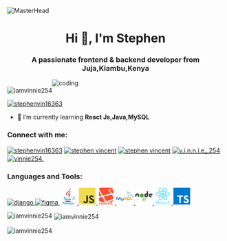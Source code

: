 ![MasterHead](https://cdn.vectorstock.com/i/500p/39/11/programming-and-software-development-web-page-vector-30433911.jpg)
 <h1 align="center">Hi 👋, I'm Stephen</h1>
<h3 align="center">A passionate frontend & backend developer from Juja,Kiambu,Kenya</h3>
<img align="right" alt="coding" width="400" src="https://cdn.dribbble.com/users/730703/screenshots/6581243/avento.gif">

<p align="left"> <img src="https://komarev.com/ghpvc/?username=iamvinnie254&label=Profile%20views&color=0e75b6&style=flat" alt="iamvinnie254" /> </p>

<p align="left"> <a href="https://twitter.com/stephenvin16363" target="blank"><img src="https://img.shields.io/twitter/follow/stephenvin16363?logo=twitter&style=for-the-badge" alt="stephenvin16363" /></a> </p>

- 🌱 I’m currently learning **React Js,Java,MySQL**

<h3 align="left">Connect with me:</h3>
<p align="left">
<a href="https://twitter.com/stephenvin16363" target="blank"><img align="center" src="https://raw.githubusercontent.com/rahuldkjain/github-profile-readme-generator/master/src/images/icons/Social/twitter.svg" alt="stephenvin16363" height="30" width="40" /></a>
<a href="https://linkedin.com/in/stephen vincent" target="blank"><img align="center" src="https://raw.githubusercontent.com/rahuldkjain/github-profile-readme-generator/master/src/images/icons/Social/linked-in-alt.svg" alt="stephen vincent" height="30" width="40" /></a>
<a href="https://fb.com/stephen vincent" target="blank"><img align="center" src="https://raw.githubusercontent.com/rahuldkjain/github-profile-readme-generator/master/src/images/icons/Social/facebook.svg" alt="stephen vincent" height="30" width="40" /></a>
<a href="https://instagram.com/v.i.n.n.i.e_.254" target="blank"><img align="center" src="https://raw.githubusercontent.com/rahuldkjain/github-profile-readme-generator/master/src/images/icons/Social/instagram.svg" alt="v.i.n.n.i.e_.254" height="30" width="40" /></a>
<a href="https://www.youtube.com/c/vinnie254." target="blank"><img align="center" src="https://raw.githubusercontent.com/rahuldkjain/github-profile-readme-generator/master/src/images/icons/Social/youtube.svg" alt="vinnie254." height="30" width="40" /></a>
</p>

<h3 align="left">Languages and Tools:</h3>
<p align="left"> <a href="https://www.djangoproject.com/" target="_blank" rel="noreferrer"> <img src="https://cdn.worldvectorlogo.com/logos/django.svg" alt="django" width="40" height="40"/> </a> <a href="https://www.figma.com/" target="_blank" rel="noreferrer"> <img src="https://www.vectorlogo.zone/logos/figma/figma-icon.svg" alt="figma" width="40" height="40"/> </a> <a href="https://www.java.com" target="_blank" rel="noreferrer"> <img src="https://raw.githubusercontent.com/devicons/devicon/master/icons/java/java-original.svg" alt="java" width="40" height="40"/> </a> <a href="https://developer.mozilla.org/en-US/docs/Web/JavaScript" target="_blank" rel="noreferrer"> <img src="https://raw.githubusercontent.com/devicons/devicon/master/icons/javascript/javascript-original.svg" alt="javascript" width="40" height="40"/> </a> <a href="https://laravel.com/" target="_blank" rel="noreferrer"> <img src="https://raw.githubusercontent.com/devicons/devicon/master/icons/laravel/laravel-plain-wordmark.svg" alt="laravel" width="40" height="40"/> </a> <a href="https://www.mysql.com/" target="_blank" rel="noreferrer"> <img src="https://raw.githubusercontent.com/devicons/devicon/master/icons/mysql/mysql-original-wordmark.svg" alt="mysql" width="40" height="40"/> </a> <a href="https://nodejs.org" target="_blank" rel="noreferrer"> <img src="https://raw.githubusercontent.com/devicons/devicon/master/icons/nodejs/nodejs-original-wordmark.svg" alt="nodejs" width="40" height="40"/> </a> <a href="https://reactjs.org/" target="_blank" rel="noreferrer"> <img src="https://raw.githubusercontent.com/devicons/devicon/master/icons/react/react-original-wordmark.svg" alt="react" width="40" height="40"/> </a> <a href="https://www.typescriptlang.org/" target="_blank" rel="noreferrer"> <img src="https://raw.githubusercontent.com/devicons/devicon/master/icons/typescript/typescript-original.svg" alt="typescript" width="40" height="40"/> </a> </p>

<p><img align="left" src="https://github-readme-stats.vercel.app/api/top-langs?username=iamvinnie254&show_icons=true&locale=en&layout=compact" alt="iamvinnie254" /></p>

<p>&nbsp;<img align="center" src="https://github-readme-stats.vercel.app/api?username=iamvinnie254&show_icons=true&locale=en" alt="iamvinnie254" /></p>

<p><img align="center" src="https://github-readme-streak-stats.herokuapp.com/?user=iamvinnie254&" alt="iamvinnie254" /></p>
